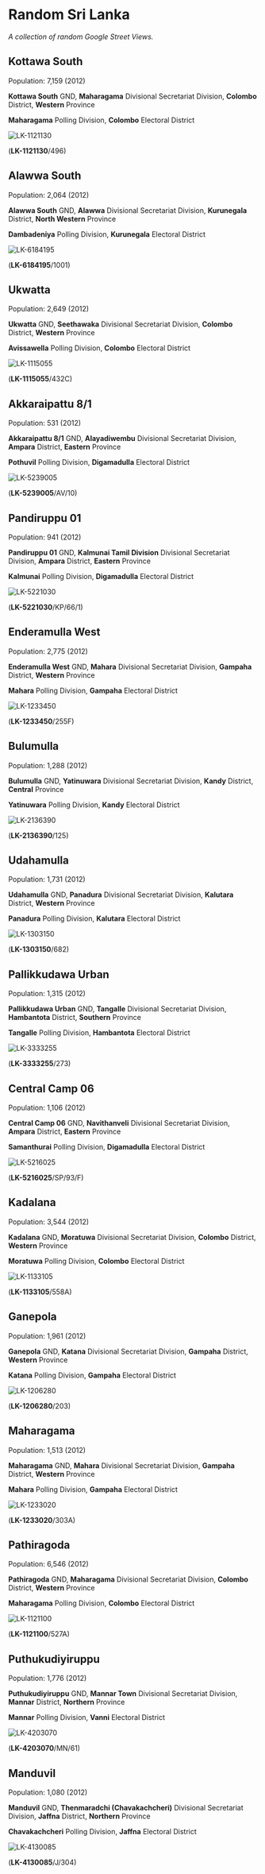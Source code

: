 # Random Sri Lanka

*A collection of random Google Street Views.*

<div id="image-info">

## Kottawa South

Population: 7,159 (2012)

**Kottawa South** GND, **Maharagama** Divisional Secretariat Division, **Colombo** District, **Western** Province

**Maharagama** Polling Division, **Colombo** Electoral District

![LK-1121130](data/images/LK-1121130.6848683-79966434.png)

(**LK-1121130**/496)

</div>

<div id="image-info">

## Alawwa South

Population: 2,064 (2012)

**Alawwa South** GND, **Alawwa** Divisional Secretariat Division, **Kurunegala** District, **North Western** Province

**Dambadeniya** Polling Division, **Kurunegala** Electoral District

![LK-6184195](data/images/LK-6184195.7299622-80239314.png)

(**LK-6184195**/1001)

</div>

<div id="image-info">

## Ukwatta

Population: 2,649 (2012)

**Ukwatta** GND, **Seethawaka** Divisional Secretariat Division, **Colombo** District, **Western** Province

**Avissawella** Polling Division, **Colombo** Electoral District

![LK-1115055](data/images/LK-1115055.6957787-80201613.png)

(**LK-1115055**/432C)

</div>

<div id="image-info">

## Akkaraipattu 8/1

Population: 531 (2012)

**Akkaraipattu 8/1** GND, **Alayadiwembu** Divisional Secretariat Division, **Ampara** District, **Eastern** Province

**Pothuvil** Polling Division, **Digamadulla** Electoral District

![LK-5239005](data/images/LK-5239005.7219145-81849087.png)

(**LK-5239005**/AV/10)

</div>

<div id="image-info">

## Pandiruppu 01

Population: 941 (2012)

**Pandiruppu 01** GND, **Kalmunai Tamil Division** Divisional Secretariat Division, **Ampara** District, **Eastern** Province

**Kalmunai** Polling Division, **Digamadulla** Electoral District

![LK-5221030](data/images/LK-5221030.7428661-81816040.png)

(**LK-5221030**/KP/66/1)

</div>

<div id="image-info">

## Enderamulla West

Population: 2,775 (2012)

**Enderamulla West** GND, **Mahara** Divisional Secretariat Division, **Gampaha** District, **Western** Province

**Mahara** Polling Division, **Gampaha** Electoral District

![LK-1233450](data/images/LK-1233450.6995259-79920677.png)

(**LK-1233450**/255F)

</div>

<div id="image-info">

## Bulumulla

Population: 1,288 (2012)

**Bulumulla** GND, **Yatinuwara** Divisional Secretariat Division, **Kandy** District, **Central** Province

**Yatinuwara** Polling Division, **Kandy** Electoral District

![LK-2136390](data/images/LK-2136390.7270535-80572539.png)

(**LK-2136390**/125)

</div>

<div id="image-info">

## Udahamulla

Population: 1,731 (2012)

**Udahamulla** GND, **Panadura** Divisional Secretariat Division, **Kalutara** District, **Western** Province

**Panadura** Polling Division, **Kalutara** Electoral District

![LK-1303150](data/images/LK-1303150.6724175-79914200.png)

(**LK-1303150**/682)

</div>

<div id="image-info">

## Pallikkudawa Urban

Population: 1,315 (2012)

**Pallikkudawa Urban** GND, **Tangalle** Divisional Secretariat Division, **Hambantota** District, **Southern** Province

**Tangalle** Polling Division, **Hambantota** Electoral District

![LK-3333255](data/images/LK-3333255.6022122-80795250.png)

(**LK-3333255**/273)

</div>

<div id="image-info">

## Central Camp 06

Population: 1,106 (2012)

**Central Camp 06** GND, **Navithanveli** Divisional Secretariat Division, **Ampara** District, **Eastern** Province

**Samanthurai** Polling Division, **Digamadulla** Electoral District

![LK-5216025](data/images/LK-5216025.7437410-81721957.png)

(**LK-5216025**/SP/93/F)

</div>

<div id="image-info">

## Kadalana

Population: 3,544 (2012)

**Kadalana** GND, **Moratuwa** Divisional Secretariat Division, **Colombo** District, **Western** Province

**Moratuwa** Polling Division, **Colombo** Electoral District

![LK-1133105](data/images/LK-1133105.6782588-79890230.png)

(**LK-1133105**/558A)

</div>

<div id="image-info">

## Ganepola

Population: 1,961 (2012)

**Ganepola** GND, **Katana** Divisional Secretariat Division, **Gampaha** District, **Western** Province

**Katana** Polling Division, **Gampaha** Electoral District

![LK-1206280](data/images/LK-1206280.7141696-79911593.png)

(**LK-1206280**/203)

</div>

<div id="image-info">

## Maharagama

Population: 1,513 (2012)

**Maharagama** GND, **Mahara** Divisional Secretariat Division, **Gampaha** District, **Western** Province

**Mahara** Polling Division, **Gampaha** Electoral District

![LK-1233020](data/images/LK-1233020.7055318-80028828.png)

(**LK-1233020**/303A)

</div>

<div id="image-info">

## Pathiragoda

Population: 6,546 (2012)

**Pathiragoda** GND, **Maharagama** Divisional Secretariat Division, **Colombo** District, **Western** Province

**Maharagama** Polling Division, **Colombo** Electoral District

![LK-1121100](data/images/LK-1121100.6858873-79920829.png)

(**LK-1121100**/527A)

</div>

<div id="image-info">

## Puthukudiyiruppu

Population: 1,776 (2012)

**Puthukudiyiruppu** GND, **Mannar Town** Divisional Secretariat Division, **Mannar** District, **Northern** Province

**Mannar** Polling Division, **Vanni** Electoral District

![LK-4203070](data/images/LK-4203070.9051676-79854248.png)

(**LK-4203070**/MN/61)

</div>

<div id="image-info">

## Manduvil

Population: 1,080 (2012)

**Manduvil** GND, **Thenmaradchi (Chavakachcheri)** Divisional Secretariat Division, **Jaffna** District, **Northern** Province

**Chavakachcheri** Polling Division, **Jaffna** Electoral District

![LK-4130085](data/images/LK-4130085.9677394-80174283.png)

(**LK-4130085**/J/304)

</div>
